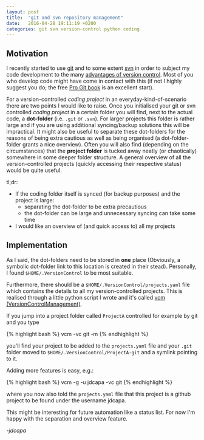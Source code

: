 ```yaml
---
layout: post
title:  "git and svn repository management"
date:   2016-04-28 19:11:19 +0200
categories: git svn version-control python coding
---
```


Motivation
----------

I recently started to use
[git](https://en.wikipedia.org/wiki/Git_%28software%29)
 and to some extent
 [svn](https://en.wikipedia.org/wiki/Apache_Subversion)
 in order to subject my
 code development to the many
 [advantages of version control](https://stackoverflow.com/questions/1408450/why-should-i-use-version-control).
Most of you who develop code might have come in contact with this (if not
 I highly suggest you do; the free
 [Pro Git book](https://git-scm.com/book/en/v2) is an excellent start).

For a version-controlled *coding project* in an everyday-kind-of-scenario there
 are two points I would like to raise.
Once you initialised your git or svn controlled *coding project* in a certain
 folder you will find, next to the actual code, a **dot-folder** (i.e. `.git`
 or `.svn`).
For larger projects this folder is rather large and if you are using additional
 syncing/backup solutions this will be impractical.
It might also be useful to separate these dot-folders for the reasons of being
 extra cautious as well as being organised (a dot-folder-folder grants a nice
 overview).
Often you will also find (depending on the circumstances) that the **project
 folder** is tucked away neatly (or chaotically) somewhere in some deeper
 folder structure.
A general overview of all the version-controlled projects (quickly accessing
 their respective status) would be quite useful.

tl;dr:

+ If the coding folder itself is synced (for backup purposes) and the project is large:
    - separating the dot-folder to be extra precautious
    - the dot-folder can be large and unnecessary syncing can take some time
+ I would like an overview of (and quick access to) all my projects


Implementation
--------------

As I said, the dot-folders need to be stored in **one** place (Obviously, a
 symbolic dot-folder link to this location is created in their stead).
Personally, I found `$HOME/.VersionControl` to be most suitable.

Furthermore, there should be a `$HOME/.VersionControl/projects.yaml` file
 which contains the details to all my version-controlled projects.
This is realised through a little python script I wrote and it's called
 [vcm (VersionControlManagement)](https://github.com/jdcapa/VersionControlManagement).

If you jump into a project folder called `ProjectA` controlled for example by
 git and you type

{% highlight bash %}
vcm -vc git -m
{% endhighlight %}

you'll find your project to be added to the `projects.yaml` file and your
 `.git` folder moved to `$HOME/.VersionControl/ProjectA-git` and a symlink
  pointing to it.

Adding more features is easy, e.g.:

{% highlight bash %}
vcm -g -u jdcapa -vc git
{% endhighlight %}

where you now also told the `projects.yaml` file that this project is a github
 project to be found under the username jdcapa.

This might be interesting for future automation like a status list.
For now I'm happy with the separation and overview feature.

*-jdcapa*

